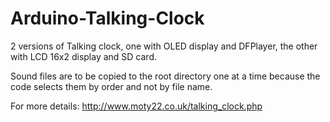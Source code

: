 # Arduino-Talking-Clock
2 versions of Talking clock, one with OLED display and DFPlayer, the other with LCD 16x2 display and SD card. 

Sound files are to be copied to the root directory one at a time because the code selects them by order and not by file name.

For more details: http://www.moty22.co.uk/talking_clock.php

